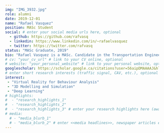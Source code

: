 ```yaml
---
img: "IMG_3932.jpg"
role: alumni
date: 2019-12-01
name: "Rafael Vasquez"
position: MASc Student
social: # enter your social media urls here, optional
  - github: https://github.com/rafvasq
  - linkedin: https://www.linkedin.com/in/~rafaelvasquez
  - twitter: https://twitter.com/rafvasq
status: "MASc Graduate, 2019"
bio: "Rafael Vasquez is a MASc. Candidate in the Transportation Engineering program at Ryerson University. He received his BSc. in Computer Science from Ryerson University during which he completed an internship at IBM and became involved with LiTrans as a research assistant. His research focuses on the development and application of Virtual Reality and Deep Learning within the context of mobility behaviour and autonomous vehicles."
# cv: "your_cv_url" # link to your CV online, optional
# website: "your_personal_website" # link to your personal website, optional
googlescholar: https://scholar.google.ca/citations?user=56aipDMAAAAJ&hl=en
# enter short research interests (traffic signal, CAV, etc.), optional
interest: 
 - "Virtual Reality for Behaviour Analysis"
 - "3D Modelling and Simulation" 
 - "Deep Learning"
# highlights:
#  - "research_highlights_1"
#  - "research_highlights_2"
#  - "research_highlights_3" # enter your research highlights here (awards, achievements, etc.), optional
# media:
  # - "media_blurb_1"
  # - "media_blurb_2" # enter <<media headlines>>, newspaper articles etc...
---
```

